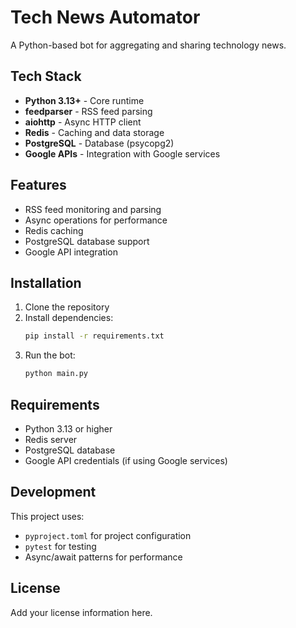 ﻿# Tech News Automator

A Python-based bot for aggregating and sharing technology news.

## Tech Stack

- **Python 3.13+** - Core runtime
- **feedparser** - RSS feed parsing
- **aiohttp** - Async HTTP client
- **Redis** - Caching and data storage
- **PostgreSQL** - Database (psycopg2)
- **Google APIs** - Integration with Google services

## Features

- RSS feed monitoring and parsing
- Async operations for performance
- Redis caching
- PostgreSQL database support
- Google API integration

## Installation

1. Clone the repository
2. Install dependencies:
   ```bash
   pip install -r requirements.txt
   ```
3. Run the bot:
   ```bash
   python main.py
   ```

## Requirements

- Python 3.13 or higher
- Redis server
- PostgreSQL database
- Google API credentials (if using Google services)

## Development

This project uses:
- `pyproject.toml` for project configuration
- `pytest` for testing
- Async/await patterns for performance

## License

Add your license information here.
